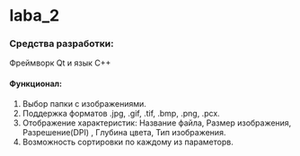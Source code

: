 # laba_2
### Средства разработки:
Фреймворк Qt и язык C++
#### Функционал:
1. Выбор папки с изображениями.
2. Поддержка форматов .jpg, .gif, .tif, .bmp, .png, .pcx.
3. Отображение характеристик: Название файла, Размер изображения, Разрешение(DPI) , Глубина цвета, Тип изображения.
4. Возможность сортировки по каждому из параметорв.
